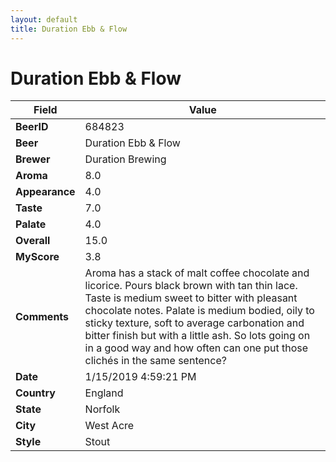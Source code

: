 ```yaml
---
layout: default
title: Duration Ebb & Flow
---
```


# Duration Ebb & Flow

| Field         | Value     |
|---------------|-----------|
| **BeerID** | 684823 |
| **Beer** | Duration Ebb & Flow |
| **Brewer** | Duration Brewing |
| **Aroma** | 8.0 |
| **Appearance** | 4.0 |
| **Taste** | 7.0 |
| **Palate** | 4.0 |
| **Overall** | 15.0 |
| **MyScore** | 3.8 |
| **Comments** | Aroma has a  stack of malt coffee chocolate and licorice. Pours black brown with tan thin lace. Taste is medium sweet to bitter with pleasant chocolate notes. Palate is medium bodied, oily to sticky texture, soft to average carbonation and bitter finish but with a little ash. So lots going on in a good way and how often can one put those clichés in the same sentence? |
| **Date** | 1/15/2019 4:59:21 PM |
| **Country** | England |
| **State** | Norfolk |
| **City** | West Acre |
| **Style** | Stout |

